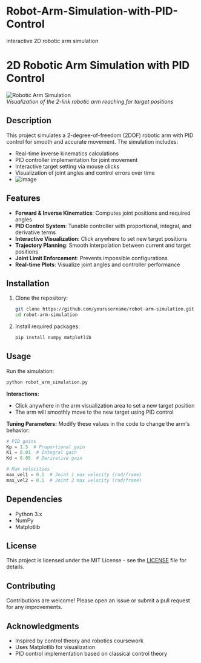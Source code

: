# Robot-Arm-Simulation-with-PID-Control
interactive 2D robotic arm simulation

# 2D Robotic Arm Simulation with PID Control

![Robotic Arm Simulation](https://via.placeholder.com/800x400?text=2D+Robot+Arm+Simulation)  
*Visualization of the 2-link robotic arm reaching for target positions*

## Description

This project simulates a 2-degree-of-freedom (2DOF) robotic arm with PID control for smooth and accurate movement. The simulation includes:

- Real-time inverse kinematics calculations
- PID controller implementation for joint movement
- Interactive target setting via mouse clicks
- Visualization of joint angles and control errors over time
- ![image](https://github.com/user-attachments/assets/e7ca0691-829b-416d-bd74-dd89bbfe6287)


## Features

- **Forward & Inverse Kinematics**: Computes joint positions and required angles
- **PID Control System**: Tunable controller with proportional, integral, and derivative terms
- **Interactive Visualization**: Click anywhere to set new target positions
- **Trajectory Planning**: Smooth interpolation between current and target positions
- **Joint Limit Enforcement**: Prevents impossible configurations
- **Real-time Plots**: Visualize joint angles and controller performance

## Installation

1. Clone the repository:
   ```bash
   git clone https://github.com/yourusername/robot-arm-simulation.git
   cd robot-arm-simulation
   ```

2. Install required packages:
   ```bash
   pip install numpy matplotlib
   ```

## Usage

Run the simulation:
```bash
python robot_arm_simulation.py
```

**Interactions:**
- Click anywhere in the arm visualization area to set a new target position
- The arm will smoothly move to the new target using PID control

**Tuning Parameters:**
Modify these values in the code to change the arm's behavior:
```python
# PID gains
Kp = 1.5  # Proportional gain
Ki = 0.01  # Integral gain
Kd = 0.05  # Derivative gain

# Max velocities
max_vel1 = 0.1  # Joint 1 max velocity (rad/frame)
max_vel2 = 0.1  # Joint 2 max velocity (rad/frame)
```

## Dependencies

- Python 3.x
- NumPy
- Matplotlib

## License

This project is licensed under the MIT License - see the [LICENSE](LICENSE) file for details.

## Contributing

Contributions are welcome! Please open an issue or submit a pull request for any improvements.

## Acknowledgments

- Inspired by control theory and robotics coursework
- Uses Matplotlib for visualization
- PID control implementation based on classical control theory
